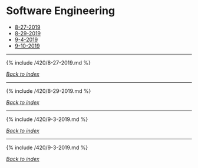 # Software Engineering

* [8-27-2019](#8-27-2019)
* [8-29-2019](#8-29-2019)
* [9-4-2019](#9-4-2019)
* [9-10-2019](#9-10-2019)

***

{% include /420/8-27-2019.md %}

*[Back to index](#software-engineering)*

***

{% include /420/8-29-2019.md %}

*[Back to index](#software-engineering)*

***

{% include /420/9-3-2019.md %}

*[Back to index](#software-engineering)*

***

{% include /420/9-3-2019.md %}

*[Back to index](#software-engineering)*
